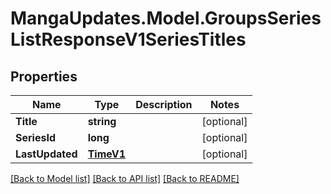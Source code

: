 # MangaUpdates.Model.GroupsSeriesListResponseV1SeriesTitles

## Properties

Name | Type | Description | Notes
------------ | ------------- | ------------- | -------------
**Title** | **string** |  | [optional] 
**SeriesId** | **long** |  | [optional] 
**LastUpdated** | [**TimeV1**](TimeV1.md) |  | [optional] 

[[Back to Model list]](../README.md#documentation-for-models) [[Back to API list]](../README.md#documentation-for-api-endpoints) [[Back to README]](../README.md)


